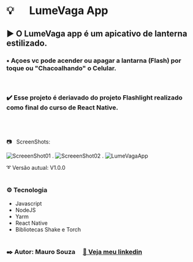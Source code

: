# :bulb:      LumeVaga App 

## :arrow_forward: O LumeVaga app é um apicativo de lanterna estilizado.
### :black_small_square: Açoes vc pode acender ou apagar a lantarna (Flash) por toque ou "Chacoalhando" o Celular.
  

### :heavy_check_mark: Esse projeto é deriavado do projeto Flashlight realizado como final do curso de React Native.
#
 
  
  
:camera:   ScreenShots:

![ScreeenShot01](https://user-images.githubusercontent.com/88602895/174465104-0ffc582d-376b-4ac4-b4c1-28a266b91442.png)
.
![ScreeenShot02](https://user-images.githubusercontent.com/88602895/174465106-78879570-e380-4f50-a9f3-f5872404ad11.png)
.
![LumeVagaApp](https://user-images.githubusercontent.com/88602895/174465107-0e4957bf-55fc-4b48-9b97-4d1400219045.gif)

:curly_loop: Versão autual: V1.0.0
#
### :gear: Tecnologia
*  Javascript
* NodeJS
* Yarm
* React Native
* Bibliotecas Shake e Torch
#
###
### :black_nib:  Autor: Mauro Souza        <a href="https://www.linkedin.com/in/maurosouza-dev/" target="_blank"> :calling: Veja meu linkedin</a>
